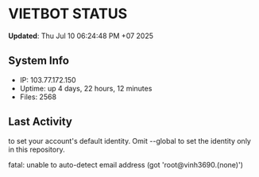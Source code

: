 # VIETBOT STATUS
**Updated**: Thu Jul 10 06:24:48 PM +07 2025

## System Info
- IP: 103.77.172.150
- Uptime: up 4 days, 22 hours, 12 minutes
- Files: 2568

## Last Activity

to set your account's default identity.
Omit --global to set the identity only in this repository.

fatal: unable to auto-detect email address (got 'root@vinh3690.(none)')
